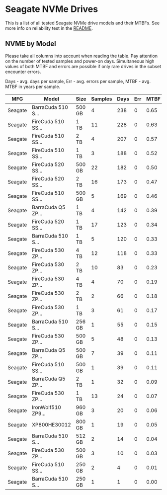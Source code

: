 Seagate NVMe Drives
===================

This is a list of all tested Seagate NVMe drive models and their MTBFs. See more
info on reliability test in the [README](https://github.com/linuxhw/SMART).

NVME by Model
------------

Please take all columns into account when reading the table. Pay attention on the
number of tested samples and power-on days. Simultaneous high values of both MTBF
and errors are possible if only rare drives in the subset encounter errors.

Days - avg. days per sample,
Err  - avg. errors per sample,
MTBF - avg. MTBF in years per sample.

| MFG       | Model              | Size   | Samples | Days  | Err   | MTBF |
|-----------|--------------------|--------|---------|-------|-------|------|
| Seagate   | BarraCuda 510 S... | 500 GB | 4       | 238   | 0     | 0.65   |
| Seagate   | FireCuda 510 SS... | 1 TB   | 11      | 228   | 0     | 0.63   |
| Seagate   | FireCuda 510 SS... | 2 TB   | 4       | 207   | 0     | 0.57   |
| Seagate   | FireCuda 510 SS... | 1 TB   | 3       | 188   | 0     | 0.52   |
| Seagate   | FireCuda 520 SS... | 500 GB | 22      | 182   | 0     | 0.50   |
| Seagate   | FireCuda 520 SS... | 2 TB   | 16      | 173   | 0     | 0.47   |
| Seagate   | FireCuda 510 SS... | 500 GB | 5       | 169   | 0     | 0.46   |
| Seagate   | BarraCuda Q5 ZP... | 1 TB   | 4       | 142   | 0     | 0.39   |
| Seagate   | FireCuda 520 SS... | 1 TB   | 17      | 123   | 0     | 0.34   |
| Seagate   | BarraCuda 510 S... | 1 TB   | 5       | 120   | 0     | 0.33   |
| Seagate   | FireCuda 530 ZP... | 4 TB   | 12      | 118   | 0     | 0.33   |
| Seagate   | FireCuda 530 ZP... | 2 TB   | 10      | 83    | 0     | 0.23   |
| Seagate   | FireCuda 530 ZP... | 4 TB   | 4       | 70    | 0     | 0.19   |
| Seagate   | FireCuda 530 ZP... | 2 TB   | 2       | 66    | 0     | 0.18   |
| Seagate   | FireCuda 530 ZP... | 1 TB   | 3       | 61    | 0     | 0.17   |
| Seagate   | BarraCuda 510 S... | 256 GB | 1       | 55    | 0     | 0.15   |
| Seagate   | FireCuda 530 ZP... | 500 GB | 5       | 48    | 0     | 0.13   |
| Seagate   | BarraCuda Q5 ZP... | 500 GB | 7       | 39    | 0     | 0.11   |
| Seagate   | FireCuda 510 SS... | 500 GB | 1       | 39    | 0     | 0.11   |
| Seagate   | BarraCuda Q5 ZP... | 2 TB   | 1       | 32    | 0     | 0.09   |
| Seagate   | FireCuda 530 ZP... | 1 TB   | 13      | 24    | 0     | 0.07   |
| Seagate   | IronWolf510 ZP9... | 960 GB | 3       | 20    | 0     | 0.06   |
| Seagate   | XP800HE30012       | 800 GB | 1       | 19    | 0     | 0.05   |
| Seagate   | BarraCuda 510 S... | 512 GB | 2       | 14    | 0     | 0.04   |
| Seagate   | FireCuda 530 ZP... | 500 GB | 3       | 10    | 0     | 0.03   |
| Seagate   | FireCuda 510 SS... | 250 GB | 2       | 4     | 0     | 0.01   |
| Seagate   | BarraCuda 510 S... | 250 GB | 1       | 1     | 0     | 0.00   |
